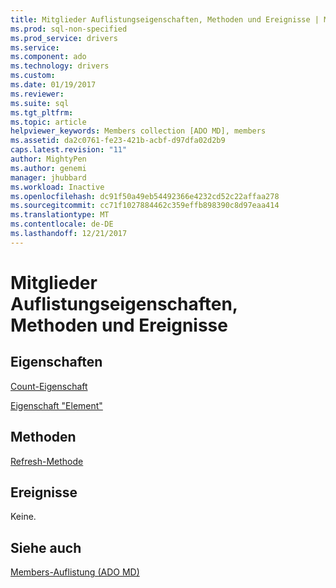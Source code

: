 ```yaml
---
title: Mitglieder Auflistungseigenschaften, Methoden und Ereignisse | Microsoft Docs
ms.prod: sql-non-specified
ms.prod_service: drivers
ms.service: 
ms.component: ado
ms.technology: drivers
ms.custom: 
ms.date: 01/19/2017
ms.reviewer: 
ms.suite: sql
ms.tgt_pltfrm: 
ms.topic: article
helpviewer_keywords: Members collection [ADO MD], members
ms.assetid: da2c0761-fe23-421b-acbf-d97dfa02d2b9
caps.latest.revision: "11"
author: MightyPen
ms.author: genemi
manager: jhubbard
ms.workload: Inactive
ms.openlocfilehash: dc91f50a49eb54492366e4232cd52c22affaa278
ms.sourcegitcommit: cc71f1027884462c359effb898390c8d97eaa414
ms.translationtype: MT
ms.contentlocale: de-DE
ms.lasthandoff: 12/21/2017
---
```

# <a name="members-collection-properties-methods-and-events"></a>Mitglieder Auflistungseigenschaften, Methoden und Ereignisse
## <a name="properties"></a>Eigenschaften  
 [Count-Eigenschaft](../../../ado/reference/ado-api/count-property-ado.md)  
  
 [Eigenschaft "Element"](../../../ado/reference/ado-api/item-property-ado.md)  
  
## <a name="methods"></a>Methoden  
 [Refresh-Methode](../../../ado/reference/ado-api/refresh-method-ado.md)  
  
## <a name="events"></a>Ereignisse  
 Keine.  
  
## <a name="see-also"></a>Siehe auch  
 [Members-Auflistung (ADO MD)](../../../ado/reference/ado-md-api/members-collection-ado-md.md)
